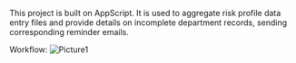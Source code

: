 This project is built on AppScript. It is used to aggregate risk profile data entry files and provide details on incomplete department records, sending corresponding reminder emails.

Workflow: 
![Picture1](https://github.com/lovegreen21/Risk-Assessment-Report/assets/129417444/576b6084-e3a7-4d48-9cdd-559e7aebe07e)
